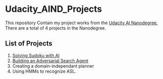 # Udacity_AIND_Projects

This repository Contain my project works from the [Udacity AI Nanodegree.](https://in.udacity.com/course/artificial-intelligence-nanodegree--nd889) There are a total of 4 projects in the Nanodegree.

## List of Projects 

1. [Solving Sudoku with AI](https://github.com/anukarsh1/Udacity_AIND_Projects/tree/master/Solving%20Sudoku%20Using%20AI)
2. [Building an Adversarial Search Agent](https://github.com/anukarsh1/Udacity_AIND_Projects/tree/master/Building%20a%20game%20playing%20Agent)
3. Creating a domain-independant planner
4. Using HMMs to recognize ASL.

